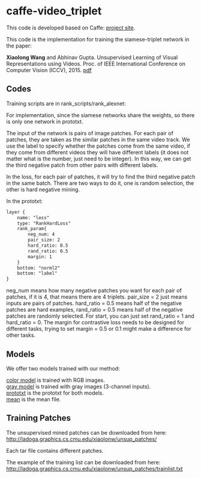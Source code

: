 
# caffe-video_triplet

This code is developed based on Caffe: [project site](http://caffe.berkeleyvision.org).

This code is the implementation for training the siamese-triplet network in the paper:

**Xiaolong Wang** and Abhinav Gupta. Unsupervised Learning of Visual Representations using Videos. Proc. of IEEE International Conference on Computer Vision (ICCV), 2015. [pdf](http://www.cs.cmu.edu/~xiaolonw/papers/unsupervised_video.pdf)

Codes
----

Training scripts are in rank_scripts/rank_alexnet: 

For implementation, since the siamese networks share the weights, so there is only one network in prototxt. 

The input of the network is pairs of image patches. For each pair of patches, they are taken as the similar patches in the same video track. We use the label to specify whether the patches come from the same video, if they come from different videos they will have different labels (it does not matter what is the number, just need to be integer). In this way, we can get the third negative patch from other pairs with different labels. 

In the loss, for each pair of patches, it will try to find the third negative patch in the same batch. There are two ways to do it, one is random selection, the other is hard negative mining. 

In the prototxt: 

```txt
layer {		
	name: "loss"	
	type: "RankHardLoss" 	
	rank_param{		
		neg_num: 4	
		pair_size: 2 	
		hard_ratio: 0.5 	
		rand_ratio: 0.5 	
		margin: 1 	
	} 	
	bottom: "norml2" 	
	bottom: "label" 	
}
```

neg_num means how many negative patches you want for each pair of patches, if it is 4, that means there are 4 triplets. pair_size = 2 just means inputs are pairs of patches. hard_ratio = 0.5 means half of the negative patches are hard examples, rand_ratio = 0.5 means half of the negative patches are randomly selected. For start, you can just set rand_ratio = 1 and hard_ratio = 0. The margin for contrastive loss needs to be designed for different tasks, trying to set  margin = 0.5 or 0.1 might make a difference for other tasks. 


Models
----

We offer two models trained with our method: 

[color model](http://ladoga.graphics.cs.cmu.edu/xiaolonw/unsup_models/color_model.caffemodel) is trained with RGB images. 	
[gray model](http://ladoga.graphics.cs.cmu.edu/xiaolonw/unsup_models/gray_model.caffemodel) is trained with gray images (3-channel inputs). 	
[prototxt](https://github.com/xiaolonw/caffe-video_triplet/blob/master/rank_scripts/rank_alexnet/unsup_net_deploy.prototxt) is the prototxt for both models.	
[mean](https://github.com/xiaolonw/caffe-video_triplet/blob/master/rank_scripts/rank_alexnet/video_mean.binaryproto) is the mean file.	

Training Patches
----
The unsupervised mined patches can be downloaded from here:
http://ladoga.graphics.cs.cmu.edu/xiaolonw/unsup_patches/

Each tar file contains different patches.

The example of the training list can be downloaded from here:
http://ladoga.graphics.cs.cmu.edu/xiaolonw/unsup_patches/trainlist.txt









